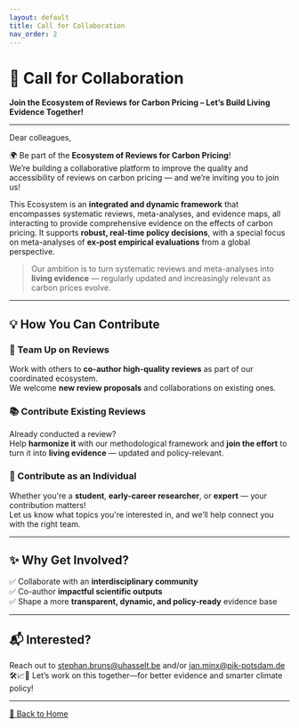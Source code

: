 ```yaml
---
layout: default
title: Call for Collaboration
nav_order: 2
---
```


# 🤝 Call for Collaboration  
**Join the Ecosystem of Reviews for Carbon Pricing – Let’s Build Living Evidence Together!**

---

Dear colleagues,  

🌍 Be part of the **Ecosystem of Reviews for Carbon Pricing**!  
We’re building a collaborative platform to improve the quality and accessibility of reviews on carbon pricing — and we’re inviting you to join us!

This Ecosystem is an **integrated and dynamic framework** that encompasses systematic reviews, meta-analyses, and evidence maps, all interacting to provide comprehensive evidence on the effects of carbon pricing. It supports **robust, real-time policy decisions**, with a special focus on meta-analyses of **ex-post empirical evaluations** from a global perspective.  

> Our ambition is to turn systematic reviews and meta-analyses into **living evidence** — regularly updated and increasingly relevant as carbon prices evolve.

---

## 💡 How You Can Contribute

### 🔗 Team Up on Reviews
Work with others to **co-author high-quality reviews** as part of our coordinated ecosystem.  
We welcome **new review proposals** and collaborations on existing ones.

### 📚 Contribute Existing Reviews
Already conducted a review?  
Help **harmonize it** with our methodological framework and **join the effort** to turn it into **living evidence** — updated and policy-relevant.

### 👥 Contribute as an Individual
Whether you're a **student**, **early-career researcher**, or **expert** — your contribution matters!  
Let us know what topics you're interested in, and we’ll help connect you with the right team.

---

## ✨ Why Get Involved?

✅ Collaborate with an **interdisciplinary community**  
✅ Co-author **impactful scientific outputs**  
✅ Shape a more **transparent, dynamic, and policy-ready** evidence base

---

## 📬 Interested?
 Reach out to stephan.bruns@uhasselt.be and/or jan.minx@pik-potsdam.de
🛠️📈🌿 Let’s work on this together—for better evidence and smarter climate policy!

---

[🔄 Back to Home](index.md)
